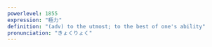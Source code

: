 ```yaml
---
powerlevel: 1855
expression: "極力"
definition: "(adv) to the utmost; to the best of one's ability"
pronunciation: "きょくりょく"
---
```

